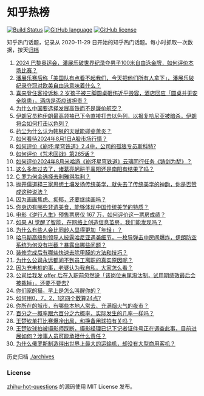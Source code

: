 # 知乎热榜
[![Build Status](https://github.com/ToWeLong/zhihu-hot-questions/workflows/CI/badge.svg)](https://github.com/ToWeLong/zhihu-hot-questions/actions)
[![GitHub language](https://img.shields.io/badge/language-golang-orange.svg)](https://golang.org/)
[![GitHub license](https://img.shields.io/github/license/ToWeLong/zhihu-hot-questions)](https://github.com/ToWeLong/zhihu-hot-questions/blob/main/LICENSE)

知乎热门话题，记录从 2020-11-29 日开始的知乎热门话题。每小时抓取一次数据，按天[归档](./archives)

<!-- BEGIN -->

1. [2024 巴黎奥运会，潘展乐破世界纪录夺男子100米自由泳金牌，如何评价本场比赛？](https://www.zhihu.com/question/663122684)
1. [潘展乐赛后称「美国队有点看不起我们，今天把他们所有人拿下」，潘展乐破纪录夺冠对欧美自由泳意味着什么？](https://www.zhihu.com/question/663144227)
1. [喜来登住客投诉称 2 岁孩子被三脚圆桌砸伤近乎毁容，酒店回应「圆桌并无安全隐患」，酒店是否应该担责？](https://www.zhihu.com/question/662981508)
1. [为什么中国要选择发展高铁而不是廉价航空？](https://www.zhihu.com/question/663032292)
1. [伊朗官员称伊朗最高领袖已下令直接打击以色列，以报复哈尼亚被暗杀，伊朗将会如何打击以色列？](https://www.zhihu.com/question/663153907)
1. [药尘为什么认为韩枫的天赋能碰瓷萧炎？](https://www.zhihu.com/question/658744910)
1. [如何看待2024年8月1日A股市场行情？](https://www.zhihu.com/question/663055581)
1. [如何评价《崩坏:星穹铁道》2.4中，公司的孤狼专员斯科特?](https://www.zhihu.com/question/663110936)
1. [如何评价《咒术回战》第265话？](https://www.zhihu.com/question/663154674)
1. [如何评价2024年8月米哈游《崩坏星穹铁道》云璃同行任务《铸剑为犁》？](https://www.zhihu.com/question/663074044)
1. [这么多年过去了，诸葛亮躬耕于襄阳还是南阳有结果了吗？](https://www.zhihu.com/question/582061467)
1. [C 罗为何会选择去利雅得胜利？](https://www.zhihu.com/question/662856425)
1. [抛开儒道释三家思想土壤发扬传统美学，就失去了传统美学的神韵，你是否赞成这种说法？](https://www.zhihu.com/question/662138855)
1. [因为画画焦虑、抑郁，还要继续画吗？](https://www.zhihu.com/question/662976563)
1. [你身边有哪些非遗美食，能够体现中国传统美学的特质？](https://www.zhihu.com/question/661054286)
1. [电影《逆行人生》预售票房仅 167 万，如何评价这一票房成绩？](https://www.zhihu.com/question/662866220)
1. [如果 AI 觉醒了智能，在网络上创造信息茧房，我们能发现吗？](https://www.zhihu.com/question/662703157)
1. [为什么有些人会比同龄人显得更加「年轻」？](https://www.zhihu.com/question/659677028)
1. [哈马斯高级别领导人披露哈尼亚遇袭细节，一枚导弹击中房间爆炸，伊朗防空系统为何没有拦截？暴露出哪些问题？](https://www.zhihu.com/question/663151230)
1. [装修完成后有哪些快速去除甲醛的方法和技巧？](https://www.zhihu.com/question/660176580)
1. [为什么公司永远都问不到员工离职的真实原因呢？](https://www.zhihu.com/question/662509266)
1. [因为充电桩的事，老婆认为我自私，大家怎么看？](https://www.zhihu.com/question/662894800)
1. [公司给我发 offer 后在入职前忽然说「该岗位末尾淘汰制，试用期绩效最后会被裁掉」，还要不要去?](https://www.zhihu.com/question/662919754)
1. [你们家的猫，早上是怎么叫醒你的？](https://www.zhihu.com/question/662558192)
1. [如何用0，7，2，1这四个数算24点?](https://www.zhihu.com/question/662972451)
1. [你所在的城市，有哪些本地人常去、充满烟火气的夜市？](https://www.zhihu.com/question/661067079)
1. [百分之一概率跟六百分之六概率，实际发生的几率一样吗？](https://www.zhihu.com/question/658308438)
1. [王楚钦单打比赛爆冷出局，和换备用球拍有关吗？](https://www.zhihu.com/question/663091947)
1. [王楚钦球拍被摄影师踩断，摄影经理已记下记者证件号正在调查此事，目前进展如何？涉事人员可能承担什么责任？](https://www.zhihu.com/question/663163109)
1. [为什么俄罗斯制造得出世界上最大的运输机，却没有大型商用客机？](https://www.zhihu.com/question/37339436)

<!-- END -->

历史归档 [./archives](./archives)


### License
[zhihu-hot-questions](https://github.com/towelong/zhihu-hot-questions) 的源码使用 MIT License 发布。